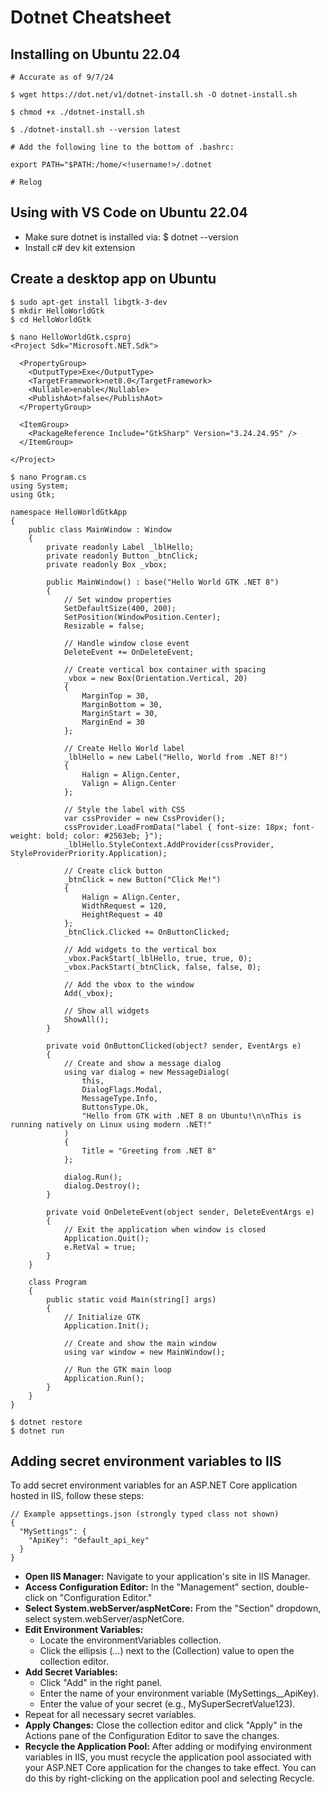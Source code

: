 
# Dotnet Cheatsheet

## Installing on Ubuntu 22.04

~~~
# Accurate as of 9/7/24

$ wget https://dot.net/v1/dotnet-install.sh -O dotnet-install.sh

$ chmod +x ./dotnet-install.sh

$ ./dotnet-install.sh --version latest

# Add the following line to the bottom of .bashrc:

export PATH="$PATH:/home/<!username!>/.dotnet

# Relog
~~~

## Using with VS Code on Ubuntu 22.04

- Make sure dotnet is installed via: $ dotnet --version
- Install c# dev kit extension

## Create a desktop app on Ubuntu

~~~
$ sudo apt-get install libgtk-3-dev
$ mkdir HelloWorldGtk
$ cd HelloWorldGtk

$ nano HelloWorldGtk.csproj
<Project Sdk="Microsoft.NET.Sdk">

  <PropertyGroup>
    <OutputType>Exe</OutputType>
    <TargetFramework>net8.0</TargetFramework>
    <Nullable>enable</Nullable>
    <PublishAot>false</PublishAot>
  </PropertyGroup>

  <ItemGroup>
    <PackageReference Include="GtkSharp" Version="3.24.24.95" />
  </ItemGroup>

</Project>

$ nano Program.cs
using System;
using Gtk;

namespace HelloWorldGtkApp
{
    public class MainWindow : Window
    {
        private readonly Label _lblHello;
        private readonly Button _btnClick;
        private readonly Box _vbox;

        public MainWindow() : base("Hello World GTK .NET 8")
        {
            // Set window properties
            SetDefaultSize(400, 200);
            SetPosition(WindowPosition.Center);
            Resizable = false;
            
            // Handle window close event
            DeleteEvent += OnDeleteEvent;

            // Create vertical box container with spacing
            _vbox = new Box(Orientation.Vertical, 20)
            {
                MarginTop = 30,
                MarginBottom = 30,
                MarginStart = 30,
                MarginEnd = 30
            };

            // Create Hello World label
            _lblHello = new Label("Hello, World from .NET 8!")
            {
                Halign = Align.Center,
                Valign = Align.Center
            };
            
            // Style the label with CSS
            var cssProvider = new CssProvider();
            cssProvider.LoadFromData("label { font-size: 18px; font-weight: bold; color: #2563eb; }");
            _lblHello.StyleContext.AddProvider(cssProvider, StyleProviderPriority.Application);

            // Create click button
            _btnClick = new Button("Click Me!")
            {
                Halign = Align.Center,
                WidthRequest = 120,
                HeightRequest = 40
            };
            _btnClick.Clicked += OnButtonClicked;

            // Add widgets to the vertical box
            _vbox.PackStart(_lblHello, true, true, 0);
            _vbox.PackStart(_btnClick, false, false, 0);

            // Add the vbox to the window
            Add(_vbox);

            // Show all widgets
            ShowAll();
        }

        private void OnButtonClicked(object? sender, EventArgs e)
        {
            // Create and show a message dialog
            using var dialog = new MessageDialog(
                this,
                DialogFlags.Modal,
                MessageType.Info,
                ButtonsType.Ok,
                "Hello from GTK with .NET 8 on Ubuntu!\n\nThis is running natively on Linux using modern .NET!"
            )
            {
                Title = "Greeting from .NET 8"
            };
            
            dialog.Run();
            dialog.Destroy();
        }

        private void OnDeleteEvent(object sender, DeleteEventArgs e)
        {
            // Exit the application when window is closed
            Application.Quit();
            e.RetVal = true;
        }
    }

    class Program
    {
        public static void Main(string[] args)
        {
            // Initialize GTK
            Application.Init();

            // Create and show the main window
            using var window = new MainWindow();

            // Run the GTK main loop
            Application.Run();
        }
    }
}

$ dotnet restore
$ dotnet run
~~~

## Adding secret environment variables to IIS

To add secret environment variables for an ASP.NET Core application hosted in IIS, follow these steps:

~~~
// Example appsettings.json (strongly typed class not shown)
{
  "MySettings": {
    "ApiKey": "default_api_key"
  }
}
~~~

- **Open IIS Manager:** Navigate to your application's site in IIS Manager.
- **Access Configuration Editor:** In the "Management" section, double-click on "Configuration Editor."
- **Select System.webServer/aspNetCore:** From the "Section" dropdown, select system.webServer/aspNetCore.
- **Edit Environment Variables:**
  - Locate the environmentVariables collection.
  - Click the ellipsis (...) next to the (Collection) value to open the collection editor.
- **Add Secret Variables:**
  - Click "Add" in the right panel.
  - Enter the name of your environment variable (MySettings__ApiKey).
  - Enter the value of your secret (e.g., MySuperSecretValue123).
- Repeat for all necessary secret variables.
- **Apply Changes:** Close the collection editor and click "Apply" in the Actions pane of the Configuration Editor to save the changes.
- **Recycle the Application Pool:** After adding or modifying environment variables in IIS, you must recycle the application pool associated with your ASP.NET Core application for the changes to take effect. You can do this by right-clicking on the application pool and selecting Recycle.

